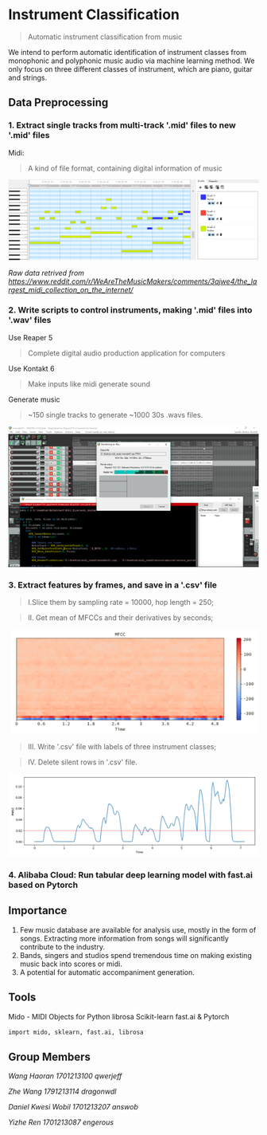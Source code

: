 # Instrument Classification

> Automatic instrument classification from music

We intend to perform automatic identification of instrument classes from monophonic and polyphonic music audio via machine learning method. We only focus on three different classes of instrument, which are piano, guitar and strings.



## Data Preprocessing

### 1. Extract single tracks from multi-track '.mid' files to new '.mid' files


Midi:
> A kind of file format, containing digital information of music

![](midi_Intro.png)

_Raw data retrived from https://www.reddit.com/r/WeAreTheMusicMakers/comments/3ajwe4/the_largest_midi_collection_on_the_internet/_

### 2. Write scripts to control instruments, making '.mid' files into '.wav' files

Use Reaper 5
> Complete digital audio production application for computers

Use Kontakt 6
> Make inputs like midi generate sound

Generate music
> ~150 single tracks to generate ~1000 30s .wavs files.

![](reaper.png)

### 3. Extract features by frames, and save in a '.csv' file

> I.Slice them by sampling rate = 10000, hop length = 250;

> II. Get mean of MFCCs and their derivatives by seconds;

![](mfcc.png)

> III. Write '.csv' file with labels of three instrument classes;

> IV. Delete silent rows in '.csv' file.

![](silence_detection.png)

### 4. Alibaba Cloud: Run tabular deep learning model with fast.ai based on Pytorch




## Importance

1. Few music database are available for analysis use, mostly in the form of songs. Extracting more information from songs will significantly contribute to the industry.
2. Bands, singers and studios spend tremendous time on making existing music back into scores or midi.
3. A potential for automatic accompaniment generation.

## Tools

Mido - MIDI Objects for Python
librosa
Scikit-learn
fast.ai & Pytorch
```sh
import mido, sklearn, fast.ai, librosa
```

## Group Members

_Wang Haoran_
_1701213100_
_qwerjeff_

_Zhe Wang_
_1791213114_
_dragonwdl_

_Daniel Kwesi Wobil_
_1701213207_
_answob_

_Yizhe Ren_
_1701213087_
_engerous_

